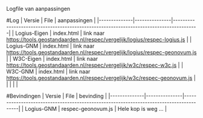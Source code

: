 Logfile van aanpassingen

#Log
| Versie       | File          | aanpassingen |
|--------------|---------------|----------------------------------------------------------------------------------------|
| Logius-Eigen | index.html    | link naar https://tools.geostandaarden.nl/respec/vergelijk/logius/respec-logius.js     |
| Logius-GNM   | index.html    | link naar https://tools.geostandaarden.nl/respec/vergelijk/logius/respec-geonovum.js   |
| W3C-Eigen    | index.html    | link naar https://tools.geostandaarden.nl/respec/vergelijk/w3c/respec-w3c.js        |
| W3C-GNM      | index.html    | link naar https://tools.geostandaarden.nl/respec/vergelijk/w3c/respec-geonovum.js   |
|              |               |   |


#Bevindingen
| Versie       | File          | bevinding |
|--------------|---------------|----------------------------------------------------------------------------------------|
| Logius-GNM   | respec-geonovum.js    | Hele kop is weg ...     |
